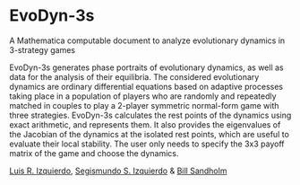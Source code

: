 # EvoDyn-3s
A Mathematica computable document to analyze evolutionary dynamics in 3-strategy games

EvoDyn-3s generates phase portraits of evolutionary dynamics, as well as data for the analysis of their equilibria. The considered evolutionary dynamics are ordinary differential equations based on adaptive processes taking place in a population of players who are randomly and repeatedly matched in couples to play a 2-player symmetric normal-form game with three strategies. EvoDyn-3s calculates the rest points of the dynamics using exact arithmetic, and represents them. It also provides the eigenvalues of the Jacobian of the dynamics at the isolated rest points, which are useful to evaluate their local stability. The user only needs to specify the 3x3 payoff matrix of the game and choose the dynamics.

[Luis R. Izquierdo](http://luis.izqui.org), [Segismundo S. Izquierdo](http://segis.izqui.org) & [Bill Sandholm](http://www.ssc.wisc.edu/~whs/)
